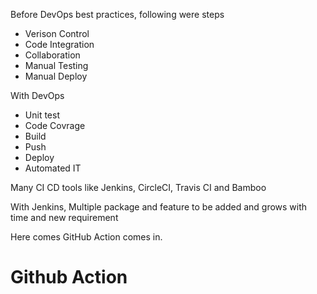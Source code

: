 
Before DevOps best practices, following were steps

- Verison Control
- Code Integration 
- Collaboration 
- Manual Testing
- Manual Deploy 

With DevOps 
- Unit test 
- Code Covrage 
- Build 
- Push 
- Deploy 
- Automated IT 

Many CI CD tools like Jenkins, CircleCI, Travis CI and Bamboo

With Jenkins, Multiple package and feature to be added and grows with time and new requirement

Here comes GitHub Action comes in.

# Github Action
 

